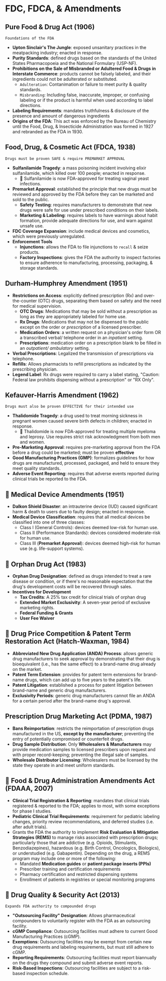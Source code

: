 # FDC, FDCA, & Amendments

## Pure Food & Drug Act (1906)

`Foundations of the FDA`

- **Upton Sinclair's The Jungle**: exposed unsanitary practices in the meatpacking industry; enacted in response.
- **Purity Standards**: defined drugs based on the standards of the United States Pharmacopoeia and the National Formulary (USP-NF).
- **Prohibitions on the Sale of Misbranded or Adultered Food & Drugs in Interstate Commerce**: products cannot be falsely labeled, and their ingredients could not be adulterated or substituted.
  - `Adulteration`: Contanimation or failure to meet purity & quality standards.
  - `Misbranding`: Including false, inaccurate, improper, or confusing labeling or if the product is harmful when used according to label directions.
- **Labeling Requirements**: mandates truthfulness & disclosure of the presence and amount of dangerous ingredients
- **Origins of the FDA**: This act was enforced by the Bureau of Chemistry until the Food, Drug, & Insecticide Administration was formed in 1927 and rebranded as the FDA in 1930.

## Food, Drug, & Cosmetic Act (FDCA, 1938)

`Drugs must be proven SAFE & require PREMARKET APPROVAL`

- **Sulfanilamide Tragedy**: a mass poisoning incident involving elixir sulfanilamide, which killed over 100 people; enacted in response.
  - 🤯 Sulfanilamide is now FDA-approved for treating vaginal yeast infections.
- **Premarket Approval**: established the principle that new drugs must be reviewed and approved by the FDA before they can be marketed and sold to the public.
  - **Safety Testing**: requires manufacturers to demonstrate that new drugs were safe for use under prescribed conditions on their labels.
  - **Marketing & Labeling**: requires labels to have warnings about habit formation, provide adequate directions for use, and warn against unsafe use.
- **FDC Coverage Expansion**: include medical devices and cosmetics, which were previously unregulated.
- **Enforcement Tools**
  - **Injunctions**: allows the FDA to file injunctions to `recall` & seize products.
  - **Factory Inspections**: gives the FDA the authority to inspect factories to ensure adherence to manufacturing, processing, packaging, & storage standards.

## Durham-Humphrey Amendment (1951)

- **Restrictions on Access**: explicitly defined prescription (Rx) and over-the-counter (OTC) drugs, separating them based on safety and the need for medical supervision.
  - **OTC Drugs**: Medications that may be sold without a prescription as long as they are appropriately labeled for home use.
  - **Rx Drugs**: Medications that may not be dispensed to the public except on the order or *prescription* of a licensed prescriber.
  - **Medication Orders**: a written request on a physician's order form OR a transcribed verbal/ telephone order in an *inpatient* setting.
  - **Prescriptions**: medication order on a prescription blank to be filled in an *outpatient/ ambulatory* setting.
- **Verbal Prescriptions**: Legalized the transmission of prescriptions via telephone.
- **Refills**: Allows pharmacists to refill prescriptions as indicated by the prescribing physician.
- **Legend Label**: Rx drugs were required to carry a label stating, "Caution: Federal law prohibits dispensing without a prescription" or "RX Only".

## Kefauver-Harris Amendment (1962)

`Drugs must also be proven EFFECTIVE for their intended use`

- **Thalidomide Tragedy**: a drug used to treat morning sickness in pregnant women caused severe birth defects in children; enacted in response.
  - 🤯 Thalidomide is now FDA-approved for treating multiple myeloma and leprosy. Use requires strict risk acknowledgment from both men and women.
- **Pre-Marketing Approval**: requires pre-marketing approval from the FDA before a drug could be marketed; must be proven **effective**
- **Good Manufacturing Practices (GMP)**: formalizes guidelines for how drugs are manufactured, processed, packaged, and held to ensure they meet quality standards.
- **Adverse Event Reporting**: requires that adverse events reported during clinical trials be reported to the FDA.

## 🤯 Medical Device Amendments (1951)

- **Dalkon Shield Disaster**: an intrauterine device (IUD) caused significant harm & death to users due to faulty design; enacted in response.
- **Medical Device Classification**: requires that all medical devices be classified into one of three classes:
  - Class I (General Controls): devices deemed low-risk for human use.
  - Class II (Performance Standards): devices considered moderate-risk for human use.
  - Class III (**Premarket Approval**): devices deemed high-risk for human use (e.g. life-support systems).

## 🤯 Orphan Drug Act (1983)

- **Orphan Drug Designation**: defined as drugs intended to treat a rare disease or condition, or if there's no reasonable expectation that the drug's development costs will be recovered through sales.
- **Incentives for Development**
  - **Tax Credits**: A 25% tax credit for clinical trials of orphan drug
  - **Extended Market Exclusivity**: A seven-year period of exclusive marketing rights.
  - **Federal Funding & Grants**
  - **User Fee Waiver**

## 🤯 Drug Price Competition & Patent Term Restoration Act (Hatch-Waxman, 1984)

- **Abbreviated New Drug Application (ANDA) Process**: allows generic drug manufacturers to seek approval by demonstrating that their drug is bioequivalent (i.e., has the same effect) to a brand-name drug already on the market.
- **Patent Term Extension**: provides for patent term extensions for brand-name drugs, which can add up to five years to the patent's life.
- **Patent Litigation**: established a process for patent litigation between brand-name and generic drug manufacturers.
- **Exclusivity Periods**: generic drug manufacturers cannot file an ANDA for a certain period after the brand-name drug's approval.

## Prescription Drug Marketing Act (PDMA, 1987)

- **Bans Reimportation**: restricts the reimportation of prescription drugs manufactured in the US, **except by the manufacturer**; preventing the entry of potentially compromised or counterfeit drugs.
- **Drug Sample Distribution**: Only **Wholesalers & Manufacturers** may provide medication samples to licensed prescribers upon request and with proper record-keeping; preventing the illegal sale of samples.
- **Wholesale Distributor Licensing**: Wholesalers must be licensed by the state they operate in and meet uniform standards.

## 🤯 Food & Drug Administration Amendments Act (FDAAA, 2007)

- **Clinical Trial Registration & Reporting**: mandates that clinical trials registered & reported to the FDA; applies to most, with some exceptions for phase I studies.
- **Pediatric Clinical Trial Requirements**: requirement for pediatric labeling changes, priority review recommendations, and deferred studies (i.e. after adult trials).
- Grants the FDA the authority to implement **Risk Evaluation & Mitigation Strategies (REMS)** to manage risks associated with prescription drugs; particularly those that are addictive (e.g. Opioids, Stimulants, Benzodiazepines), hazardous (e.g. Birth Control, Oncologics, Biologics), or understudied (e.g. Gabapentin). Depending on the drug, a REMS program may include one or more of the following:
  - Mandated **Medication guides** or **patient package inserts (PPIs)**
  - Prescriber training and certification requirements
  - Pharmacy certification and restricted dispensing systems
  - Enrollment of patients in registries or special monitoring programs

## 🤯 Drug Quality & Security Act (2013)

`Expands FDA authority to compounded drugs`

- **"Outsourcing Facility" Designation**: Allows pharmaceutical compounders to voluntarily register with the FDA as an outsourcing facility.
- **cGMP Compliance**: Outsourcing facilities must adhere to current Good Manufacturing Practices (cGMP).
- **Exemptions**: Outsourcing facilities may be exempt from certain new drug requirements and labeling requirements, but must still adhere to cGMP.
- **Reporting Requirements**: Outsourcing facilities must report biannually on the drugs they compound and submit adverse event reports.
- **Risk-Based Inspections**: Outsourcing facilities are subject to a risk-based inspection schedule.
